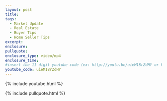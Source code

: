 ```yaml
---
layout: post
title:
tags:
  - Market Update
  - Real Estate
  - Buyer Tips
  - Home Seller Tips
excerpt:
enclosure:
pullquote:
enclosure_type: video/mp4
enclosure_time:
#insert the 11 digit youtube code (ex: http://youtu.be/uieM18rZdHY or https://www.youtube.com/watch?v=uieM18rZdHY = uieM18rZdHY)
youtube_code: uieM18rZdHY
---
```

{% include youtube.html %}

{% include pullquote.html %}
